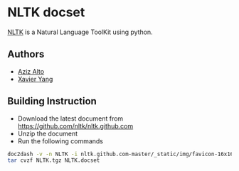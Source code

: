# NLTK docset

[NLTK](http://www.nltk.org/) is a Natural Language ToolKit using python.

## Authors

- [Aziz Alto](https://github.com/iamaziz)
- [Xavier Yang](https://github.com/ivaquero)

## Building Instruction

- Download the latest document from https://github.com/nltk/nltk.github.com
- Unzip the document
- Run the following commands

```bash
doc2dash -v -n NLTK -i nltk.github.com-master/_static/img/favicon-16x16.png -I nltk.github.com-master/index.html nltk.github.com-master
tar cvzf NLTK.tgz NLTK.docset
```
